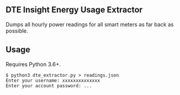 ## DTE Insight Energy Usage Extractor

Dumps all hourly power readings for all smart meters as far back as possible.

## Usage

Requires Python 3.6+.

    $ python3 dte_extractor.py > readings.json
    Enter your username: xxxxxxxxxxxxxx
    Enter your account password: ...
